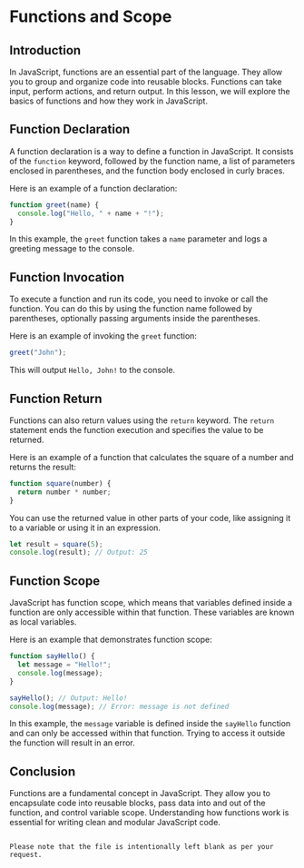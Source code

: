 # Functions and Scope

## Introduction

In JavaScript, functions are an essential part of the language. They allow you to group and organize code into reusable blocks. Functions can take input, perform actions, and return output. In this lesson, we will explore the basics of functions and how they work in JavaScript.

## Function Declaration

A function declaration is a way to define a function in JavaScript. It consists of the `function` keyword, followed by the function name, a list of parameters enclosed in parentheses, and the function body enclosed in curly braces.

Here is an example of a function declaration:

```javascript
function greet(name) {
  console.log("Hello, " + name + "!");
}
```

In this example, the `greet` function takes a `name` parameter and logs a greeting message to the console.

## Function Invocation

To execute a function and run its code, you need to invoke or call the function. You can do this by using the function name followed by parentheses, optionally passing arguments inside the parentheses.

Here is an example of invoking the `greet` function:

```javascript
greet("John");
```

This will output `Hello, John!` to the console.

## Function Return

Functions can also return values using the `return` keyword. The `return` statement ends the function execution and specifies the value to be returned.

Here is an example of a function that calculates the square of a number and returns the result:

```javascript
function square(number) {
  return number * number;
}
```

You can use the returned value in other parts of your code, like assigning it to a variable or using it in an expression.

```javascript
let result = square(5);
console.log(result); // Output: 25
```

## Function Scope

JavaScript has function scope, which means that variables defined inside a function are only accessible within that function. These variables are known as local variables.

Here is an example that demonstrates function scope:

```javascript
function sayHello() {
  let message = "Hello!";
  console.log(message);
}

sayHello(); // Output: Hello!
console.log(message); // Error: message is not defined
```

In this example, the `message` variable is defined inside the `sayHello` function and can only be accessed within that function. Trying to access it outside the function will result in an error.

## Conclusion

Functions are a fundamental concept in JavaScript. They allow you to encapsulate code into reusable blocks, pass data into and out of the function, and control variable scope. Understanding how functions work is essential for writing clean and modular JavaScript code.
```

Please note that the file is intentionally left blank as per your request.